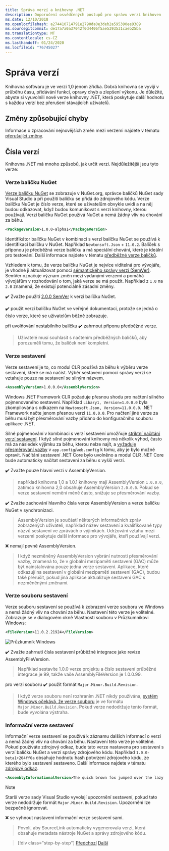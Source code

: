 ```yaml
---
title: Správa verzí a knihovny .NET
description: Doporučení osvědčených postupů pro správu verzí knihoven .NET.
ms.date: 12/10/2018
ms.openlocfilehash: a274410714791e2790da0e3deb2a595390ee9389
ms.sourcegitcommit: de17a7a0a37042f0d4406f5ae5393531caeb25ba
ms.translationtype: MT
ms.contentlocale: cs-CZ
ms.lasthandoff: 01/24/2020
ms.locfileid: "76745027"
---
```

# <a name="versioning"></a>Správa verzí

Knihovna softwaru je ve verzi 1,0 jenom zřídka. Dobrá knihovna se vyvíjí v průběhu času, přidávání funkcí, opravy chyb a zlepšení výkonu. Je důležité, abyste si vyuvolnili nové verze knihovny .NET, která poskytuje další hodnotu s každou verzí bez přerušení stávajících uživatelů.

## <a name="breaking-changes"></a>Změny způsobující chyby

Informace o zpracování nejnovějších změn mezi verzemi najdete v tématu [přerušující změny](./breaking-changes.md).

## <a name="version-numbers"></a>Čísla verzí

Knihovna .NET má mnoho způsobů, jak určit verzi. Nejdůležitější jsou tyto verze:

### <a name="nuget-package-version"></a>Verze balíčku NuGet

[Verze balíčku NuGet](/nuget/reference/package-versioning) se zobrazuje v NuGet.org, správce balíčků NuGet sady Visual Studio a při použití balíčku se přidá do zdrojového kódu. Verze balíčku NuGet je číslo verze, které se uživatelům obvykle uvidí a na něj budou odkazovat, když budou komunikovat s verzí knihovny, kterou používají. Verzi balíčku NuGet používá NuGet a nemá žádný vliv na chování za běhu.

```xml
<PackageVersion>1.0.0-alpha1</PackageVersion>
```

Identifikátor balíčku NuGet v kombinaci s verzí balíčku NuGet se používá k identifikaci balíčku v NuGet. Například `Newtonsoft.Json` + `11.0.2`. Balíček s příponou je předběžná verze balíčku a má speciální chování, které je ideální pro testování. Další informace najdete v tématu [předběžné verze balíčků](./nuget.md#pre-release-packages).

Vzhledem k tomu, že verze balíčku NuGet je nejvíce viditelná pro vývojáře, je vhodné ji aktualizovat pomocí [sémantického správy verzí (SemVer)](https://semver.org/). SemVer označuje význam změn mezi vydanými verzemi a pomáhá vývojářům v rozhodování o tom, jaká verze se má použít. Například z `1.0` na `2.0` znamená, že existují potenciálně zásadní změny.

✔️ Zvažte použití [2.0.0 SemVer](https://semver.org/) k verzi balíčku NuGet.

✔️ použít verzi balíčku NuGet ve veřejné dokumentaci, protože se jedná o číslo verze, které se uživatelům běžně zobrazuje.

při uvolňování nestabilního balíčku ✔️ zahrnout příponu předběžné verze.

> Uživatelé musí souhlasit s načtením předběžných balíčků, aby porozuměli tomu, že balíček není kompletní.

### <a name="assembly-version"></a>Verze sestavení

Verze sestavení je to, co modul CLR používá za běhu k výběru verze sestavení, které se má načíst. Výběr sestavení pomocí správy verzí se vztahuje pouze na sestavení se silným názvem.

```xml
<AssemblyVersion>1.0.0.0</AssemblyVersion>
```

Windows .NET Framework CLR požaduje přesnou shodu pro načtení silného pojmenovaného sestavení. Například `Libary1, Version=1.0.0.0` byla zkompilována s odkazem na `Newtonsoft.Json, Version=11.0.0.0`. .NET Framework načte jenom přesnou verzi `11.0.0.0`. Pro načtení jiné verze za běhu musí být přesměrování vazby přidáno do konfiguračního souboru aplikace .NET.

Silné pojmenování v kombinaci s verzí sestavení umožňuje [striktní načítání verzí sestavení](../assembly/versioning.md). I když silné pojmenování knihovny má několik výhod, často má za následek výjimku za běhu, kterou nelze najít, a [vyžaduje přesměrování vazby](../../framework/configure-apps/redirect-assembly-versions.md) v `app.config`/`web.config` k tomu, aby je bylo možné opravit. Načítání sestavení .NET Core bylo uvolněno a modul CLR .NET Core bude automaticky načítat sestavení za běhu s vyšší verzí.

✔️ Zvažte pouze hlavní verzi v AssemblyVersion.

> například knihovna 1,0 a 1.0.1 knihovny mají AssemblyVersion `1.0.0.0`, zatímco knihovna 2,0 obsahuje AssemblyVersion `2.0.0.0`. Pokud se verze sestavení nemění méně často, snižuje se přesměrování vazby.

✔️ Zvažte zachování hlavního čísla verze AssemblyVersion a verze balíčku NuGet v synchronizaci.

> AssemblyVersion je součástí některých informačních zpráv zobrazených uživateli, například název sestavení a kvalifikované typy názvů sestavení ve zprávách o výjimkách. Udržování vztahu mezi verzemi poskytuje další informace pro vývojáře, kteří používají verzi.

❌ nemají pevně AssemblyVersion.

> I když nezměněný AssemblyVersion vybrání nutnosti přesměrování vazby, znamená to, že v globální mezipaměti sestavení (GAC) může být nainstalována pouze jedna verze sestavení. Aplikace, které odkazují na sestavení v globální mezipaměti sestavení (GAC), budou také přerušit, pokud jiná aplikace aktualizuje sestavení GAC s nezměněnými změnami.

### <a name="assembly-file-version"></a>Verze souboru sestavení

Verze souboru sestavení se používá k zobrazení verze souboru ve Windows a nemá žádný vliv na chování za běhu. Nastavení této verze je volitelné. Zobrazuje se v dialogovém okně Vlastnosti souboru v Průzkumníkovi Windows:

```xml
<FileVersion>11.0.2.21924</FileVersion>
```

![Průzkumník Windows](./media/versioning/win-properties.png "Průzkumník Windows")

✔️ Zvažte zahrnutí čísla sestavení průběžné integrace jako revize AssemblyFileVersion.

> Například sestavíte 1.0.0 verze projektu a číslo sestavení průběžné integrace je 99, takže vaše AssemblyFileVersion je 1.0.0.99.

pro verzi souboru ✔️ použít formát `Major.Minor.Build.Revision`.

> I když verze souboru není rozhraním .NET nikdy používána, [systém Windows očekává, že verze souboru](/windows/desktop/menurc/versioninfo-resource) je ve formátu `Major.Minor.Build.Revision`. Pokud verze nedodržuje tento formát, bude vyvolána výstraha.

### <a name="assembly-informational-version"></a>Informační verze sestavení

Informační verze sestavení se používá k záznamu dalších informací o verzi a nemá žádný vliv na chování za běhu. Nastavení této verze je volitelné. Pokud používáte zdrojový odkaz, bude tato verze nastavena pro sestavení s verzí balíčku NuGet a verzí správy zdrojového kódu. Například `1.0.0-beta1+204ff0a` obsahuje hodnotu hash potvrzení zdrojového kódu, ze kterého bylo sestavení sestaveno. Další informace najdete v tématu [zdrojový odkaz](./sourcelink.md).

```xml
<AssemblyInformationalVersion>The quick brown fox jumped over the lazy dog.</AssemblyInformationalVersion>
```

> [!NOTE]
> Starší verze sady Visual Studio vyvolají upozornění sestavení, pokud tato verze nedodržuje formát `Major.Minor.Build.Revision`. Upozornění lze bezpečně ignorovat.

❌ se vyhnout nastavení informační verze sestavení sami.

> Povolí, aby SourceLink automaticky vygenerovala verzi, která obsahuje metadata nástroje NuGet a správy zdrojového kódu.

>[!div class="step-by-step"]
>[Předchozí](publish-nuget-package.md)
>[Další](breaking-changes.md)
